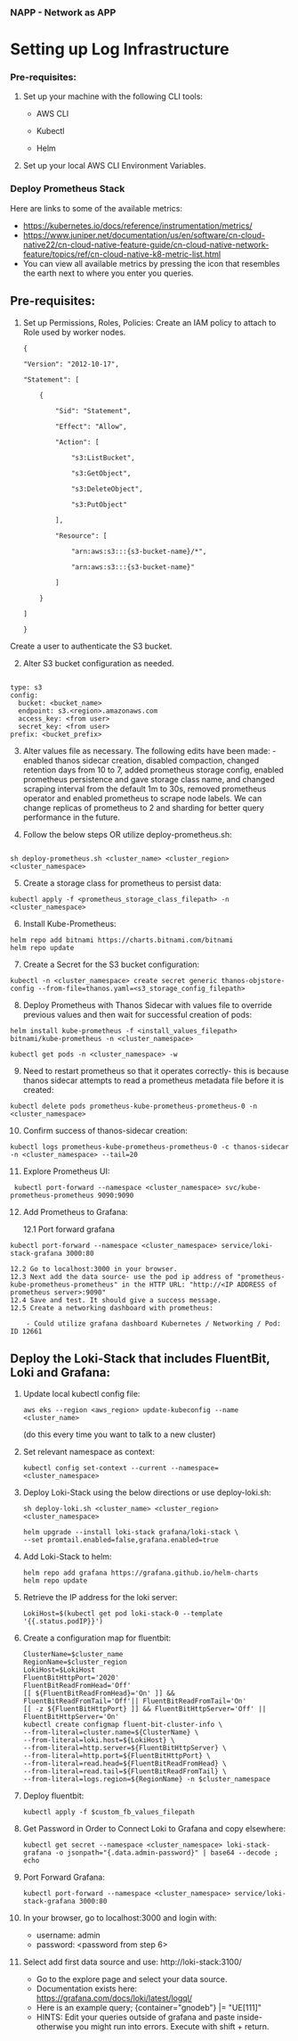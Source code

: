 ### NAPP - Network as APP

# Setting up Log Infrastructure

### Pre-requisites:

1. Set up your machine with the following CLI tools:
    - AWS CLI

    - Kubectl

    - Helm


2. Set up your local AWS CLI Environment Variables.
    

### Deploy Prometheus Stack
Here are links to some of the available metrics: 
- https://kubernetes.io/docs/reference/instrumentation/metrics/ 
- https://www.juniper.net/documentation/us/en/software/cn-cloud-native22/cn-cloud-native-feature-guide/cn-cloud-native-network-feature/topics/ref/cn-cloud-native-k8-metric-list.html
- You can view all available metrics by pressing the icon that resembles the earth next to where you enter you queries.


## Pre-requisites: 

1. Set up Permissions, Roles, Policies:
Create an IAM policy to attach to Role used by worker nodes.

    ```console
    {

    "Version": "2012-10-17",

    "Statement": [

        {

            "Sid": "Statement",

            "Effect": "Allow",

            "Action": [

                "s3:ListBucket",

                "s3:GetObject",

                "s3:DeleteObject",

                "s3:PutObject"

            ],

            "Resource": [

                "arn:aws:s3:::{s3-bucket-name}/*",

                "arn:aws:s3:::{s3-bucket-name}"

            ]

        }

    ]

    }
    ```

Create a user to authenticate the S3 bucket.

2. Alter S3 bucket configuration as needed.

```console

type: s3
config:
  bucket: <bucket_name>
  endpoint: s3.<region>.amazonaws.com
  access_key: <from user>
  secret_key: <from user>
prefix: <bucket_prefix>

```

3. Alter values file as necessary. The following edits have been made: 
-enabled thanos sidecar creation, disabled compaction, changed retention days from 10 to 7, added prometheus storage config, enabled prometheus persistence and gave storage class name, and changed scraping interval from the default 1m to 30s, removed prometheus operator and enabled prometheus to scrape node labels. We can change replicas of prometheus to 2 and sharding for better query performance in the future.

4. Follow the below steps OR utilize deploy-prometheus.sh:

```console 

sh deploy-prometheus.sh <cluster_name> <cluster_region> <cluster_namespace>

``` 

5. Create a storage class for prometheus to persist data:

```console
kubectl apply -f <prometheus_storage_class_filepath> -n <cluster_namespace>
```

6. Install Kube-Prometheus:

```console
helm repo add bitnami https://charts.bitnami.com/bitnami
helm repo update
```

7. Create a Secret for the S3 bucket configuration:

```console
kubectl -n <cluster_namespace> create secret generic thanos-objstore-config --from-file=thanos.yaml=<s3_storage_config_filepath>
```

8. Deploy Prometheus with Thanos Sidecar with values file to override previous values and then wait for successful creation of pods:

```console
helm install kube-prometheus -f <install_values_filepath> bitnami/kube-prometheus -n <cluster_namespace>

kubectl get pods -n <cluster_namespace> -w
```

9. Need to restart prometheus so that it operates correctly- this is because thanos sidecar attempts to read a prometheus metadata file before it is created:

```console
kubectl delete pods prometheus-kube-prometheus-prometheus-0 -n <cluster_namespace>
```

10. Confirm success of thanos-sidecar creation:

```console
kubectl logs prometheus-kube-prometheus-prometheus-0 -c thanos-sidecar -n <cluster_namespace> --tail=20
```

11. Explore Prometheus UI:

```console
 kubectl port-forward --namespace <cluster_namespace> svc/kube-prometheus-prometheus 9090:9090
```

12. Add Prometheus to Grafana:

    12.1 Port forward grafana

```console
kubectl port-forward --namespace <cluster_namespace> service/loki-stack-grafana 3000:80
```
    12.2 Go to localhost:3000 in your browser. 
    12.3 Next add the data source- use the pod ip address of "prometheus-kube-prometheus-prometheus" in the HTTP URL: "http://<IP ADDRESS of prometheus server>:9090"
    12.4 Save and test. It should give a success message. 
    12.5 Create a networking dashboard with prometheus: 

        - Could utilize grafana dashboard Kubernetes / Networking / Pod: ID 12661

## Deploy the Loki-Stack that includes FluentBit, Loki and Grafana:

1. Update local kubectl config file:

    ```console
    aws eks --region <aws_region> update-kubeconfig --name <cluster_name>
    ```

    (do this every time you want to talk to a new cluster)

2. Set relevant namespace as context:
    
    ```console
    kubectl config set-context --current --namespace=<cluster_namespace>
    ```

3. Deploy Loki-Stack using the below directions or use deploy-loki.sh:

    ```console 
    sh deploy-loki.sh <cluster_name> <cluster_region> <cluster_namespace>
    ```

    ```console
    helm upgrade --install loki-stack grafana/loki-stack \
    --set promtail.enabled=false,grafana.enabled=true
    ```

4. Add Loki-Stack to helm:

    ```console
    helm repo add grafana https://grafana.github.io/helm-charts
    helm repo update
    ```

5. Retrieve the IP address for the loki server:

    ```
    LokiHost=$(kubectl get pod loki-stack-0 --template '{{.status.podIP}}')
    ```

6. Create a configuration map for fluentbit:

    ```
    ClusterName=$cluster_name
    RegionName=$cluster_region
    LokiHost=$LokiHost
    FluentBitHttpPort='2020'
    FluentBitReadFromHead='Off'
    [[ ${FluentBitReadFromHead}='On' ]] && FluentBitReadFromTail='Off'|| FluentBitReadFromTail='On'
    [[ -z ${FluentBitHttpPort} ]] && FluentBitHttpServer='Off' || FluentBitHttpServer='On'
    kubectl create configmap fluent-bit-cluster-info \
    --from-literal=cluster.name=${ClusterName} \
    --from-literal=loki.host=${LokiHost} \
    --from-literal=http.server=${FluentBitHttpServer} \
    --from-literal=http.port=${FluentBitHttpPort} \
    --from-literal=read.head=${FluentBitReadFromHead} \
    --from-literal=read.tail=${FluentBitReadFromTail} \
    --from-literal=logs.region=${RegionName} -n $cluster_namespace 
    ```

7. Deploy fluentbit:
    ```
    kubectl apply -f $custom_fb_values_filepath
    ```

8. Get Password in Order to Connect Loki to Grafana and copy elsewhere:

    ```console
    kubectl get secret --namespace <cluster_namespace> loki-stack-grafana -o jsonpath="{.data.admin-password}" | base64 --decode ; echo
    ```

9. Port Forward Grafana:

    ```console
    kubectl port-forward --namespace <cluster_namespace> service/loki-stack-grafana 3000:80
    ```

10. In your browser, go to localhost:3000 and login with:
    - username: admin
    - password: <password from step 6>


11. Select add first data source and use: http://loki-stack:3100/

    - Go to the explore page and select your data source. 
    - Documentation exists here: https://grafana.com/docs/loki/latest/logql/
    - Here is an example query; {container="gnodeb"} |= "UE[111]"
    - HINTS: Edit your queries outside of grafana and paste inside- otherwise you might run into errors. Execute with shift + return. 










